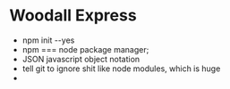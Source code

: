 # Woodall Express
- npm init --yes
- npm === node package manager;
- JSON javascript object notation
- tell git to ignore shit like node modules, which is huge
-